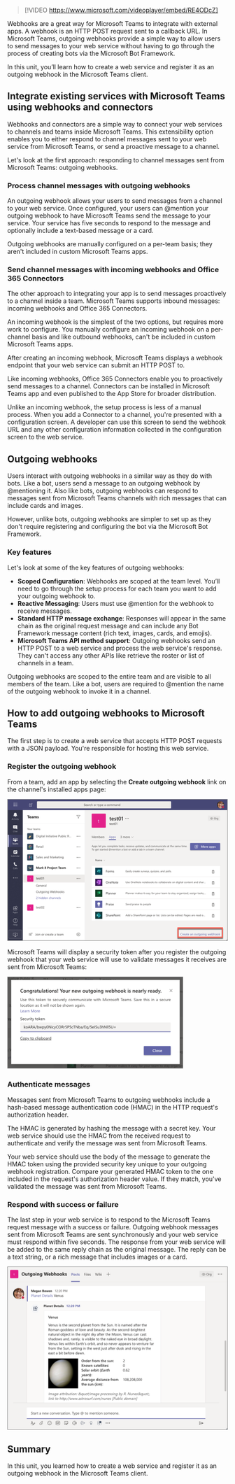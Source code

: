 > [!VIDEO https://www.microsoft.com/videoplayer/embed/RE4ODcZ]

Webhooks are a great way for Microsoft Teams to integrate with external apps. A webhook is an HTTP POST request sent to a callback URL. In Microsoft Teams, outgoing webhooks provide a simple way to allow users to send messages to your web service without having to go through the process of creating bots via the Microsoft Bot Framework.

In this unit, you’ll learn how to create a web service and register it as an outgoing webhook in the Microsoft Teams client.

## Integrate existing services with Microsoft Teams using webhooks and connectors

Webhooks and connectors are a simple way to connect your web services to channels and teams inside Microsoft Teams. This extensibility option enables you to either respond to channel messages sent to your web service from Microsoft Teams, or send a proactive message to a channel.

Let's look at the first approach: responding to channel messages sent from Microsoft Teams: outgoing webhooks.

### Process channel messages with outgoing webhooks

An outgoing webhook allows your users to send messages from a channel to your web service. Once configured, your users can @mention your outgoing webhook to have Microsoft Teams send the message to your service. Your service has five seconds to respond to the message and optionally include a text-based message or a card.

Outgoing webhooks are manually configured on a per-team basis; they aren't included in custom Microsoft Teams apps.

### Send channel messages with incoming webhooks and Office 365 Connectors

The other approach to integrating your app is to send messages proactively to a channel inside a team. Microsoft Teams supports inbound messages: incoming webhooks and Office 365 Connectors.

An incoming webhook is the simplest of the two options, but requires more work to configure. You manually configure an incoming webhook on a per-channel basis and like outbound webhooks, can't be included in custom Microsoft Teams apps.

After creating an incoming webhook, Microsoft Teams displays a webhook endpoint that your web service can submit an HTTP POST to.

Like incoming webhooks, Office 365 Connectors enable you to proactively send messages to a channel. Connectors can be installed in Microsoft Teams app and even published to the App Store for broader distribution.

Unlike an incoming webhook, the setup process is less of a manual process. When you add a Connector to a channel, you're presented with a configuration screen. A developer can use this screen to send the webhook URL and any other configuration information collected in the configuration screen to the web service.

## Outgoing webhooks

Users interact with outgoing webhooks in a similar way as they do with bots. Like a bot, users send a message to an outgoing webhook by @mentioning it. Also like bots, outgoing webhooks can respond to messages sent from Microsoft Teams channels with rich messages that can include cards and images.

However, unlike bots, outgoing webhooks are simpler to set up as they don't require registering and configuring the bot via the Microsoft Bot Framework.

### Key features

Let's look at some of the key features of outgoing webhooks:

- **Scoped Configuration**: Webhooks are scoped at the team level. You’ll need to go through the setup process for each team you want to add your outgoing webhook to.
- **Reactive Messaging**: Users must use @mention for the webhook to receive messages.
- **Standard HTTP message exchange**: Responses will appear in the same chain as the original request message and can include any Bot Framework message content (rich text, images, cards, and emojis).
- **Microsoft Teams API method support**: Outgoing webhooks send an HTTP POST to a web service and process the web service's response. They can't access any other APIs like retrieve the roster or list of channels in a team.

Outgoing webhooks are scoped to the entire team and are visible to all members of the team. Like a bot, users are required to @mention the name of the outgoing webhook to invoke it in a channel.

## How to add outgoing webhooks to Microsoft Teams

The first step is to create a web service that accepts HTTP POST requests with a JSON payload. You're responsible for hosting this web service.

### Register the outgoing webhook

From a team, add an app by selecting the **Create outgoing webhook** link on the channel's installed apps page:

![Screenshot of the installed teams apps.](../media/03-test-04.png)

Microsoft Teams will display a security token after you register the outgoing webhook that your web service will use to validate messages it receives are sent from Microsoft Teams:

![Screenshot of the security token dialog.](../media/03-test-05.png)

### Authenticate messages

Messages sent from Microsoft Teams to outgoing webhooks include a hash-based message authentication code (HMAC) in the HTTP request's authorization header.

The HMAC is generated by hashing the message with a secret key. Your web service should use the HMAC from the received request to authenticate and verify the message was sent from Microsoft Teams.

Your web service should use the body of the message to generate the HMAC token using the provided security key unique to your outgoing webhook registration. Compare your generated HMAC token to the one included in the request's authorization header value. If they match, you've validated the message was sent from Microsoft Teams.

### Respond with success or failure

The last step in your web service is to respond to the Microsoft Teams request message with a success or failure. Outgoing webhook messages sent from Microsoft Teams are sent synchronously and your web service must respond within five seconds. The response from your web service will be added to the same reply chain as the original message. The reply can be a text string, or a rich message that includes images or a card.

![Screenshot of a card-based response to a message.](../media/03-test-07.png)

## Summary

In this unit, you learned how to create a web service and register it as an outgoing webhook in the Microsoft Teams client.
